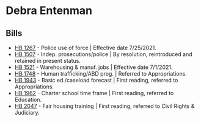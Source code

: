 # Debra Entenman
## Bills
* [HB 1267](/bill/2021-22/hb/1267/) - Police use of force | Effective date 7/25/2021.
* [HB 1507](/bill/2021-22/hb/1507/) - Indep. prosecutions/police | By resolution, reintroduced and retained in present status.
* [HB 1521](/bill/2021-22/hb/1521/) - Warehousing & manuf. jobs | Effective date 7/1/2021.
* [HB 1748](/bill/2021-22/hb/1748/) - Human trafficking/ABD prog. | Referred to Appropriations.
* [HB 1943](/bill/2021-22/hb/1943/) - Basic ed./caseload forecast | First reading, referred to Appropriations.
* [HB 1962](/bill/2021-22/hb/1962/) - Charter school time frame | First reading, referred to Education.
* [HB 2047](/bill/2021-22/hb/2047/) - Fair housing training | First reading, referred to Civil Rights & Judiciary.
